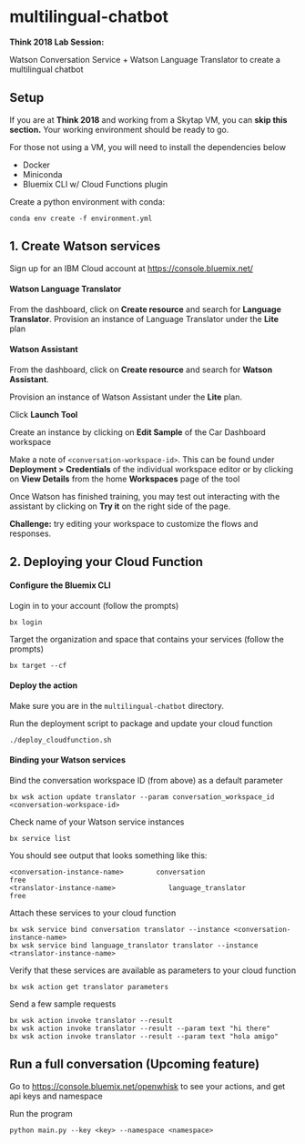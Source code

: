 # multilingual-chatbot
**Think 2018 Lab Session:**

Watson Conversation Service + Watson Language Translator to create a multilingual chatbot

## Setup
If you are at **Think 2018** and working from a Skytap VM, you can **skip this section.**
Your working environment should be ready to go.

For those not using a VM, you will need to install the dependencies below
- Docker
- Miniconda
- Bluemix CLI w/ Cloud Functions plugin

Create a python environment with conda:
```
conda env create -f environment.yml
```

## 1. Create Watson services

Sign up for an IBM Cloud account at https://console.bluemix.net/

#### Watson Language Translator
From the dashboard, click on **Create resource** and search for **Language Translator**.
Provision an instance of Language Translator under the **Lite** plan

#### Watson Assistant
From the dashboard, click on **Create resource** and search for **Watson Assistant**.

Provision an instance of Watson Assistant under the **Lite** plan.

Click **Launch Tool**

Create an instance by clicking on **Edit Sample** of the Car Dashboard workspace

Make a note of `<conversation-workspace-id>`.
This can be found under **Deployment > Credentials** of the individual workspace editor
or by clicking on **View Details** from the home **Workspaces** page of the tool

Once Watson has finished training, you may test out interacting with the assistant
by clicking on **Try it** on the right side of the page.

**Challenge:** try editing your workspace to customize the flows and responses.


## 2. Deploying your Cloud Function
#### Configure the Bluemix CLI
Login in to your account (follow the prompts)
```
bx login
```
Target the organization and space that contains your services (follow the prompts)
```
bx target --cf
```

#### Deploy the action
Make sure you are in the `multilingual-chatbot` directory.

Run the deployment script to package and update your cloud function
```
./deploy_cloudfunction.sh
```

#### Binding your Watson services

Bind the conversation workspace ID (from above) as a default parameter
```
bx wsk action update translator --param conversation_workspace_id <conversation-workspace-id>
```

Check name of your Watson service instances
```
bx service list
```

You should see output that looks something like this:
```
<conversation-instance-name>        conversation                     free
<translator-instance-name>             language_translator         free
```

Attach these services to your cloud function
```
bx wsk service bind conversation translator --instance <conversation-instance-name>
bx wsk service bind language_translator translator --instance <translator-instance-name>
```

Verify that these services are available as parameters to your cloud function
```
bx wsk action get translator parameters
```

Send a few sample requests
```
bx wsk action invoke translator --result
bx wsk action invoke translator --result --param text "hi there"
bx wsk action invoke translator --result --param text "hola amigo"
```

## Run a full conversation (Upcoming feature)

Go to https://console.bluemix.net/openwhisk to see your actions, and get api keys and namespace

Run the program
```
python main.py --key <key> --namespace <namespace>
```